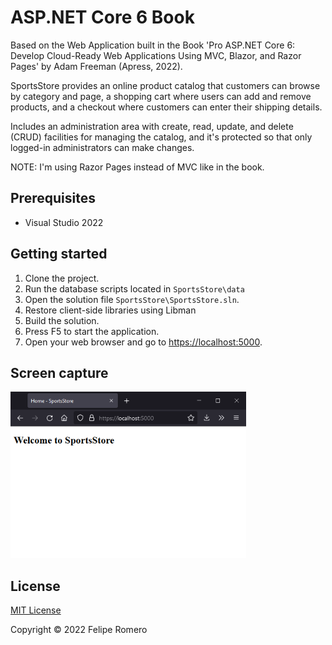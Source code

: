 # ASP.NET Core 6 Book

Based on the Web Application built in the Book 'Pro ASP.NET Core 6: Develop Cloud-Ready Web Applications Using MVC, Blazor, and Razor Pages' by Adam Freeman (Apress, 2022).

SportsStore provides an online product catalog that customers can browse by category and page, a shopping cart
where users can add and remove products, and a checkout where customers can enter their shipping details.

Includes an administration area with create, read, update, and delete (CRUD) facilities for
managing the catalog, and it's protected so that only logged-in administrators can make changes.

NOTE: I'm using Razor Pages instead of MVC like in the book.

## Prerequisites

- Visual Studio 2022

## Getting started

1. Clone the project.
1. Run the database scripts located in `SportsStore\data`
1. Open the solution file `SportsStore\SportsStore.sln`.
1. Restore client-side libraries using Libman
1. Build the solution.
1. Press F5 to start the application.
1. Open your web browser and go to <https://localhost:5000>.

## Screen capture

![Home page](./SportsStore_.png)

## License

[MIT License](./LICENSE)

Copyright &copy; 2022 Felipe Romero

